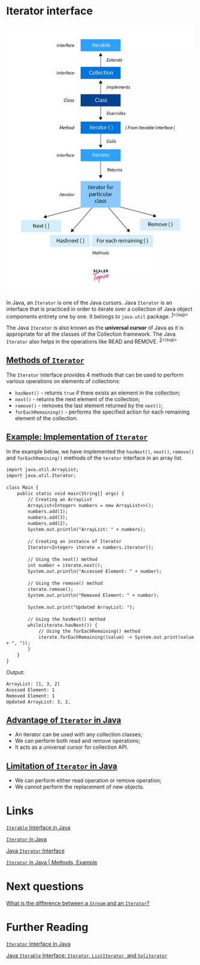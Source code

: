 # Iterator interface
![](./res/iterators.png "Iterators")

In Java, an `Iterator` is one of the Java cursors. Java `Iterator` is an interface that is practiced in order to iterate over a collection of Java object components entirety one by one. It belongs to `java.util` package. <sup>[1](https://www.javatpoint.com/java-iterator#:~:text=In%20Java%2C%20an,java.util%20package.)</sup>

The Java `Iterator` is also known as the **universal cursor** of Java as it is appropriate for all the classes of the Collection framework. The Java `Iterator` also helps in the operations like READ and REMOVE. <sup>[2](https://www.javatpoint.com/java-iterator#:~:text=The%20Java%20Iterator%20is%20also%20known%20as%20the%20universal%20cursor%20of%20Java%20as%20it%20is%20appropriate%20for%20all%20the%20classes%20of%20the%20Collection%20framework.%20The%20Java%20Iterator%20also%20helps%20in%20the%20operations%20like%20READ%20and%20REMOVE.)</sup>

## [Methods of `Iterator`](https://www.programiz.com/java-programming/iterator#:~:text=elements%20of%20collections.-,Methods%20of%20Iterator,-The)
The `Iterator` interface provides 4 methods that can be used to perform various operations on elements of collections:
- `hasNext()` - returns `true` if there exists an element in the collection;
- `next()` - returns the next element of the collection;
- `remove()` - removes the last element returned by the `next()`;
- `forEachRemaining()` - performs the specified action for each remaining element of the collection.

## [Example: Implementation of `Iterator`](https://www.programiz.com/java-programming/iterator#:~:text=Example%3A%20Implementation%20of%20Iterator)
In the example below, we have implemented the `hasNext()`, `next()`, `remove()` and `forEachRemining()` methods of the `terator` interface in an array list.
```
import java.util.ArrayList;
import java.util.Iterator;

class Main {
    public static void main(String[] args) {
        // Creating an ArrayList
        ArrayList<Integer> numbers = new ArrayList<>();
        numbers.add(1);
        numbers.add(3);
        numbers.add(2);
        System.out.println("ArrayList: " + numbers);

        // Creating an instance of Iterator
        Iterator<Integer> iterate = numbers.iterator();

        // Using the next() method
        int number = iterate.next();
        System.out.println("Accessed Element: " + number);

        // Using the remove() method
        iterate.remove();
        System.out.println("Removed Element: " + number);

        System.out.print("Updated ArrayList: ");

        // Using the hasNext() method
        while(iterate.hasNext()) {
            // Using the forEachRemaining() method
            iterate.forEachRemaining((value) -> System.out.print(value + ", "));
        }
    }
}
```

Output:
```
ArrayList: [1, 3, 2]
Acessed Element: 1
Removed Element: 1
Updated ArrayList: 3, 2,
```

## [Advantage of `Iterator` in Java](https://www.scientecheasy.com/2020/09/java-iterator.html/#:~:text=Advantage%20of%20Iterator%20in%20Java)
- An iterator can be used with any collection classes;
- We can perform both read and remove operations;
- It acts as a universal cursor for collection API.

## [Limitation of `Iterator` in Java](https://www.scientecheasy.com/2020/09/java-iterator.html/#:~:text=Limitation%20of%20Iterator%20in%20Java)
- We can perform either read operation or remove operation;
- We cannot perform the replacement of new objects.

# Links
[`Iterable` Interface in Java](https://www.scaler.com/topics/java/iterable-interface-in-java/)

[`Iterator` in Java](https://www.javatpoint.com/java-iterator)

[Java `Iterator` Interface](https://www.programiz.com/java-programming/iterator)

[`Iterator` in Java | Methods, Example](https://www.scientecheasy.com/2020/09/java-iterator.html/)

# Next questions
[What is the difference between a `Stream` and an `Iterator`?](https://github.com/Kirchhoff-/Android-Interview-Questions/blob/master/Java/What%20is%20the%20difference%20between%20a%20Stream%20and%20an%20Iterator.md)

# Further Reading
[`Iterator` Interface In Java](https://www.geeksforgeeks.org/iterator-interface-in-java/)

[Java `Iterable` Interface: `Iterator`, `ListIterator`, and `Spliterator`](https://stackabuse.com/java-iterable-interface-iterator-listiterator-and-spliterator/)
